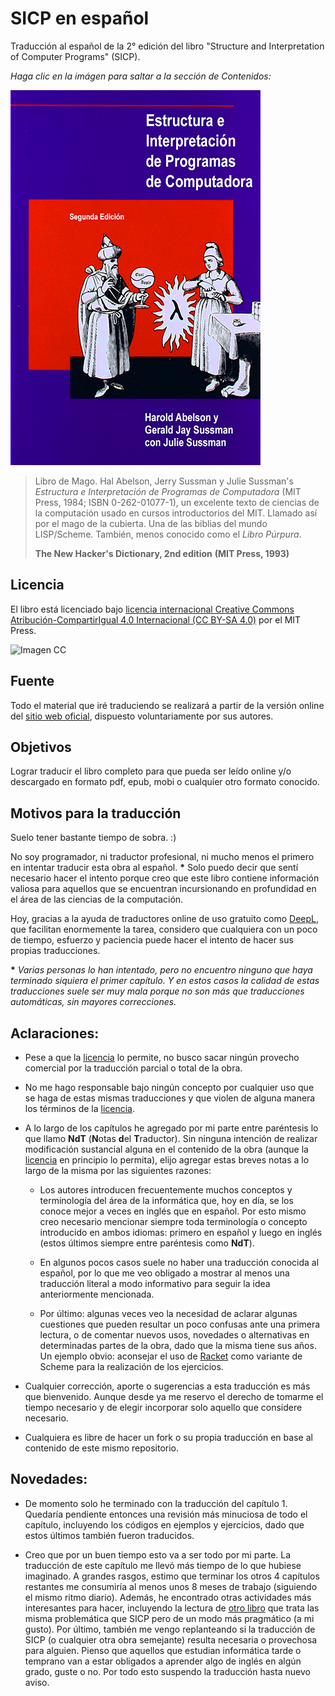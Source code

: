 # SICP en español

Traducción al español de la 2° edición del libro "Structure and Interpretation
of Computer Programs" (SICP).

*Haga clic en la imágen para saltar a la sección de Contenidos:*

[![Imagen](/secciones/imagenes/SICP-traducido-reducido.png)](./secciones/04-contenidos.md)

> Libro de Mago. Hal Abelson, Jerry Sussman y Julie Sussman's *Estructura e Interpretación de Programas de Computadora* (MIT Press, 1984; ISBN 0-262-01077-1), un excelente texto de ciencias de la computación usado en cursos introductorios del MIT. Llamado así por el mago de la cubierta. Una de las biblias del mundo LISP/Scheme. También, menos conocido como el *Libro Púrpura*.
>
> **The New Hacker's Dictionary, 2nd edition**
> **(MIT Press, 1993)**


## Licencia 

El libro está licenciado bajo [licencia internacional Creative Commons Atribución-CompartirIgual 4.0 Internacional (CC BY-SA 4.0)](https://creativecommons.org/licenses/by-sa/4.0/deed.es) por el MIT Press.


![Imagen CC](https://licensebuttons.net/l/by-sa/4.0/88x31.png)


## Fuente

Todo el material que iré traduciendo se realizará a partir de la versión online del [sitio web oficial](https://mitpress.mit.edu/sites/default/files/sicp/index.html), dispuesto voluntariamente por sus autores.


## Objetivos

Lograr traducir el libro completo para que pueda ser leído online y/o descargado en formato pdf, epub, mobi o cualquier otro formato conocido.


## Motivos para la traducción

Suelo tener bastante tiempo de sobra. :)

No soy programador, ni traductor profesional, ni mucho menos el primero en intentar traducir esta obra al español. **\*** Solo puedo decir que sentí necesario hacer el intento porque creo que este libro contiene información valiosa para aquellos que se encuentran incursionando en profundidad en el área de las ciencias de la computación.

Hoy, gracias a la ayuda de traductores online de uso gratuito como [DeepL](https://www.deepl.com/translator), que facilitan enormemente la tarea, considero que cualquiera con un poco de tiempo, esfuerzo y paciencia puede hacer el intento de hacer sus propias traducciones.

**\*** *Varias personas lo han intentado, pero no encuentro ninguno que haya terminado siquiera el primer capítulo. Y en estos casos la calidad de estas traducciones suele ser muy mala porque no son más que traducciones automáticas, sin mayores correcciones.*


## Aclaraciones:

* Pese a que la [licencia](#licencia) lo permite, no busco sacar ningún provecho comercial por la traducción parcial o total de la obra.

* No me hago responsable bajo ningún concepto por cualquier uso que se haga de estas mismas traducciones y que violen de alguna manera los términos de la [licencia](#licencia).

* A lo largo de los capítulos he agregado por mi parte entre paréntesis lo que llamo **NdT** (**N**otas **d**el **T**raductor). Sin ninguna intención de realizar modificación sustancial alguna en el contenido de la obra (aunque la [licencia](#licencia) en principio lo permita), elijo agregar estas breves notas a lo largo de la misma por las siguientes razones:

  * Los autores introducen frecuentemente muchos conceptos y terminología del área de la informática que, hoy en día, se los conoce mejor a veces en inglés que en español. Por esto mismo creo necesario mencionar siempre toda terminología o concepto introducido en ambos idiomas: primero en español y luego en inglés (estos últimos siempre entre paréntesis como **NdT**).

  * En algunos pocos casos suele no haber una traducción conocida al español, por lo que me veo obligado a mostrar al menos una traducción literal a modo informativo para seguir la idea anteriormente mencionada.

  * Por último: algunas veces veo la necesidad de aclarar algunas cuestiones que pueden resultar un poco confusas ante una primera lectura, o de comentar nuevos usos, novedades o alternativas en determinadas partes de la obra, dado que la misma tiene sus años. Un ejemplo obvio: aconsejar el uso de [Racket](https://racket-lang.org/) como variante de Scheme para la realización de los ejercicios.
    
* Cualquier corrección, aporte o sugerencias a esta traducción es más que bienvenido. Aunque desde ya me reservo el derecho de tomarme el tiempo necesario y de elegir incorporar solo aquello que considere necesario.

* Cualquiera es libre de hacer un fork o su propia traducción en base al contenido de este mismo repositorio.

## Novedades:

* De momento solo he terminado con la traducción del capítulo 1. Quedaría pendiente entonces una revisión más minuciosa de todo el capítulo, incluyendo los códigos en ejemplos y ejercicios, dado que estos últimos también fueron traducidos.

* Creo que por un buen tiempo esto va a ser todo por mi parte. La traducción de este capítulo me llevó más tiempo de lo que hubiese imaginado. A grandes rasgos, estimo que terminar los otros 4 capítulos restantes me consumiría al menos unos 8 meses de trabajo (siguiendo el mismo ritmo diario). Además, he encontrado otras actividades más interesantes para hacer, incluyendo la lectura de [otro libro](https://www.amazon.com/Concepts-Techniques-Models-Computer-Programming/dp/0262220695) que trata las misma problemática que SICP pero de un modo más pragmático (a mi gusto). Por último, también me vengo replanteando si la traducción de SICP (o cualquier otra obra semejante) resulta necesaria o provechosa para alguien. Pienso que aquellos que estudian informática tarde o temprano van a estar obligados a aprender algo de inglés en algún grado, guste o no. Por todo esto suspendo la traducción hasta nuevo aviso.